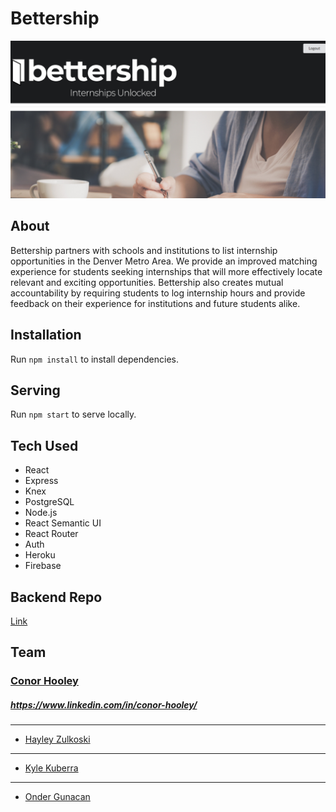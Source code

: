 # Bettership

![site image](screenshot.jpg)

## About
Bettership partners with schools and institutions to list internship opportunities in the Denver Metro Area. We provide an improved matching experience for students seeking internships that will more effectively locate relevant and exciting opportunities. Bettership also creates mutual accountability by requiring students to log internship hours and provide feedback on their experience for institutions and future students alike.

## Installation

Run `npm install` to install dependencies.

## Serving

Run `npm start` to serve locally.

## Tech Used
- React
- Express
- Knex
- PostgreSQL
- Node.js
- React Semantic UI
- React Router
- Auth
- Heroku
- Firebase

## Backend Repo

[Link](https://github.com/cchooley/CHOK-server)

## Team

### [Conor Hooley](https://github.com/cchooley) 
##### https://www.linkedin.com/in/conor-hooley/
---
- [Hayley Zulkoski](https://github.com/hayz999)
---
- [Kyle Kuberra](https://github.com/kkuberra)
---
- [Onder Gunacan](https://github.com/Gunacan)